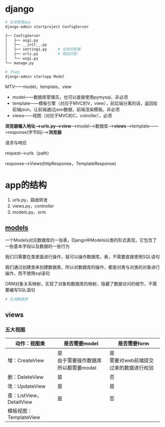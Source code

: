 # django

```bash
# 全局管理app
django-admin startproject ConfigServer

├── ConfigServer
│   ├── asgi.py
│   ├── __init__.py
│   ├── settings.py		# 全局的配置
│   ├── urls.py			# 路由匹配
│   └── wsgi.py
└── manage.py

# 子app
django-admin startapp Model
```

MTV——model，template，view

- model——数据库管理员，也可以直接使用pymysql，非必须
- template——模板引擎（对应于MVC的V，view），前后端分离的话，返回给前端json，让前端通过json数据，前端渲染模板。非必须
- views——视图（对应于MVC的C，cotroller），必须

**浏览器输入地址——>urls.py——>view**——>model——>数据库——>**views**——>template——>response(字节码)——>**浏览器**

请求与响应

request——>urls（path）

response——>Views(httpResponse，TemplateResponse)

# app的结构

1. urls.py，路由转发
2. views.py，controller
3. models.py，orm

## [models](https://blog.csdn.net/happygjcd/article/details/102649947)

一个Models对应数据库的一张表，Django中Models以类的形式表现，它包含了一些基本字段以及数据的一些行为

我们只需要在类里面进行操作，就可以操作数据库，表，不需要直接使用SQL语句

我们通过创建类来创建数据表，所以对数据库的操作，都是对类与对类的对象进行操作，而不使用sql语句

ORM对象关系映射，实现了对象和数据库的映射，隐藏了数据访问的细节，不需要编写SQL语句

```bash
# 生成数据表

```



## views



### 五大视图

| 动作：视图类             | 是否需要model                             | 是否需要form                                |
| ------------------------ | ----------------------------------------- | ------------------------------------------- |
| 增：CreateView           | 是<br />由于需要操作数据库所以都需要model | 是<br />需要对web前端提交过来的数据进行校验 |
| 删：DeleteView           | 是                                        | 否                                          |
| 改：UpdateView           | 是                                        | 是                                          |
| 查：ListView，DetailView | 是                                        | 否                                          |
| 模板视图：TemplateView   |                                           |                                             |


